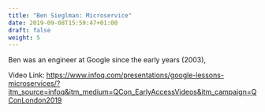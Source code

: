 ```yaml
---
title: "Ben Sieglman: Microservice"
date: 2019-09-08T15:59:47+01:00
draft: false
weight: 5
---
```


Ben was an engineer at Google since the early years (2003), 



Video Link:
https://www.infoq.com/presentations/google-lessons-microservices/?itm_source=infoq&itm_medium=QCon_EarlyAccessVideos&itm_campaign=QConLondon2019

